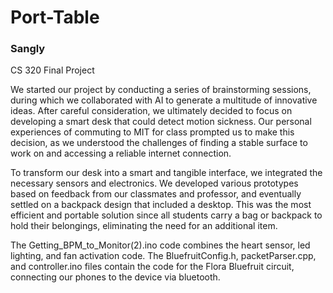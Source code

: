 # Port-Table
### Sangly
CS 320 Final Project

We started our project by conducting a series of brainstorming sessions, during which we collaborated with AI to generate a multitude of innovative ideas. 
After careful consideration, we ultimately decided to focus on developing a smart desk that could detect motion sickness. Our personal experiences of commuting 
to MIT for class prompted us to make this decision, as we understood the challenges of finding a stable surface to work on and accessing a reliable internet 
connection.

To transform our desk into a smart and tangible interface, we integrated the necessary sensors and electronics. We developed various prototypes based on feedback 
from our classmates and professor, and eventually settled on a backpack design that included a desktop. This was the most efficient and portable solution since all 
students carry a bag or backpack to hold their belongings, eliminating the need for an additional item.

The Getting_BPM_to_Monitor(2).ino code combines the heart sensor, led lighting, and fan activation code.
The BluefruitConfig.h, packetParser.cpp, and controller.ino files contain the code for the Flora Bluefruit circuit, connecting our phones to the device via bluetooth.
